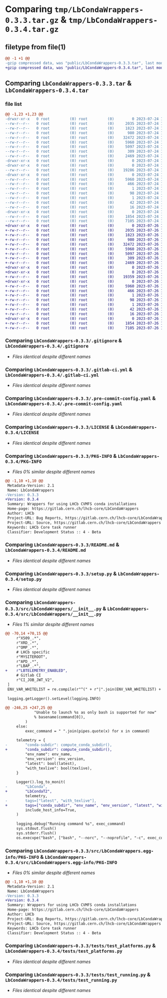# Comparing `tmp/LbCondaWrappers-0.3.3.tar.gz` & `tmp/LbCondaWrappers-0.3.4.tar.gz`

## filetype from file(1)

```diff
@@ -1 +1 @@
-gzip compressed data, was "public/LbCondaWrappers-0.3.3.tar", last modified: Mon Jul 24 11:38:20 2023, max compression
+gzip compressed data, was "public/LbCondaWrappers-0.3.4.tar", last modified: Wed Jul 26 12:48:33 2023, max compression
```

## Comparing `LbCondaWrappers-0.3.3.tar` & `LbCondaWrappers-0.3.4.tar`

### file list

```diff
@@ -1,23 +1,23 @@
-drwxr-xr-x   0 root         (0) root         (0)        0 2023-07-24 11:38:20.000000 LbCondaWrappers-0.3.3/
--rw-r--r--   0 root         (0) root         (0)     2035 2023-07-24 11:38:19.000000 LbCondaWrappers-0.3.3/.gitignore
--rw-r--r--   0 root         (0) root         (0)     1823 2023-07-24 11:38:19.000000 LbCondaWrappers-0.3.3/.gitlab-ci.yml
--rw-r--r--   0 root         (0) root         (0)      980 2023-07-24 11:38:19.000000 LbCondaWrappers-0.3.3/.pre-commit-config.yaml
--rw-r--r--   0 root         (0) root         (0)    32472 2023-07-24 11:38:19.000000 LbCondaWrappers-0.3.3/LICENSE
--rw-r--r--   0 root         (0) root         (0)     5960 2023-07-24 11:38:20.000000 LbCondaWrappers-0.3.3/PKG-INFO
--rw-r--r--   0 root         (0) root         (0)     5097 2023-07-24 11:38:19.000000 LbCondaWrappers-0.3.3/README.md
--rw-r--r--   0 root         (0) root         (0)      309 2023-07-24 11:38:20.000000 LbCondaWrappers-0.3.3/setup.cfg
--rw-r--r--   0 root         (0) root         (0)     2469 2023-07-24 11:38:19.000000 LbCondaWrappers-0.3.3/setup.py
-drwxr-xr-x   0 root         (0) root         (0)        0 2023-07-24 11:38:20.000000 LbCondaWrappers-0.3.3/src/
-drwxr-xr-x   0 root         (0) root         (0)        0 2023-07-24 11:38:20.000000 LbCondaWrappers-0.3.3/src/LbCondaWrappers/
--rw-r--r--   0 root         (0) root         (0)    19286 2023-07-24 11:38:19.000000 LbCondaWrappers-0.3.3/src/LbCondaWrappers/__init__.py
-drwxr-xr-x   0 root         (0) root         (0)        0 2023-07-24 11:38:20.000000 LbCondaWrappers-0.3.3/src/LbCondaWrappers.egg-info/
--rw-r--r--   0 root         (0) root         (0)     5960 2023-07-24 11:38:20.000000 LbCondaWrappers-0.3.3/src/LbCondaWrappers.egg-info/PKG-INFO
--rw-r--r--   0 root         (0) root         (0)      466 2023-07-24 11:38:20.000000 LbCondaWrappers-0.3.3/src/LbCondaWrappers.egg-info/SOURCES.txt
--rw-r--r--   0 root         (0) root         (0)        1 2023-07-24 11:38:20.000000 LbCondaWrappers-0.3.3/src/LbCondaWrappers.egg-info/dependency_links.txt
--rw-r--r--   0 root         (0) root         (0)       98 2023-07-24 11:38:20.000000 LbCondaWrappers-0.3.3/src/LbCondaWrappers.egg-info/entry_points.txt
--rw-r--r--   0 root         (0) root         (0)        1 2023-07-24 11:38:20.000000 LbCondaWrappers-0.3.3/src/LbCondaWrappers.egg-info/not-zip-safe
--rw-r--r--   0 root         (0) root         (0)       42 2023-07-24 11:38:20.000000 LbCondaWrappers-0.3.3/src/LbCondaWrappers.egg-info/requires.txt
--rw-r--r--   0 root         (0) root         (0)       16 2023-07-24 11:38:20.000000 LbCondaWrappers-0.3.3/src/LbCondaWrappers.egg-info/top_level.txt
-drwxr-xr-x   0 root         (0) root         (0)        0 2023-07-24 11:38:20.000000 LbCondaWrappers-0.3.3/tests/
--rw-r--r--   0 root         (0) root         (0)     1854 2023-07-24 11:38:19.000000 LbCondaWrappers-0.3.3/tests/test_platforms.py
--rw-r--r--   0 root         (0) root         (0)     7105 2023-07-24 11:38:19.000000 LbCondaWrappers-0.3.3/tests/test_running.py
+drwxr-xr-x   0 root         (0) root         (0)        0 2023-07-26 12:48:33.000000 LbCondaWrappers-0.3.4/
+-rw-r--r--   0 root         (0) root         (0)     2035 2023-07-26 12:48:32.000000 LbCondaWrappers-0.3.4/.gitignore
+-rw-r--r--   0 root         (0) root         (0)     1823 2023-07-26 12:48:32.000000 LbCondaWrappers-0.3.4/.gitlab-ci.yml
+-rw-r--r--   0 root         (0) root         (0)      980 2023-07-26 12:48:32.000000 LbCondaWrappers-0.3.4/.pre-commit-config.yaml
+-rw-r--r--   0 root         (0) root         (0)    32472 2023-07-26 12:48:32.000000 LbCondaWrappers-0.3.4/LICENSE
+-rw-r--r--   0 root         (0) root         (0)     5960 2023-07-26 12:48:33.000000 LbCondaWrappers-0.3.4/PKG-INFO
+-rw-r--r--   0 root         (0) root         (0)     5097 2023-07-26 12:48:32.000000 LbCondaWrappers-0.3.4/README.md
+-rw-r--r--   0 root         (0) root         (0)      309 2023-07-26 12:48:33.000000 LbCondaWrappers-0.3.4/setup.cfg
+-rw-r--r--   0 root         (0) root         (0)     2469 2023-07-26 12:48:32.000000 LbCondaWrappers-0.3.4/setup.py
+drwxr-xr-x   0 root         (0) root         (0)        0 2023-07-26 12:48:33.000000 LbCondaWrappers-0.3.4/src/
+drwxr-xr-x   0 root         (0) root         (0)        0 2023-07-26 12:48:33.000000 LbCondaWrappers-0.3.4/src/LbCondaWrappers/
+-rw-r--r--   0 root         (0) root         (0)    19359 2023-07-26 12:48:32.000000 LbCondaWrappers-0.3.4/src/LbCondaWrappers/__init__.py
+drwxr-xr-x   0 root         (0) root         (0)        0 2023-07-26 12:48:33.000000 LbCondaWrappers-0.3.4/src/LbCondaWrappers.egg-info/
+-rw-r--r--   0 root         (0) root         (0)     5960 2023-07-26 12:48:33.000000 LbCondaWrappers-0.3.4/src/LbCondaWrappers.egg-info/PKG-INFO
+-rw-r--r--   0 root         (0) root         (0)      466 2023-07-26 12:48:33.000000 LbCondaWrappers-0.3.4/src/LbCondaWrappers.egg-info/SOURCES.txt
+-rw-r--r--   0 root         (0) root         (0)        1 2023-07-26 12:48:33.000000 LbCondaWrappers-0.3.4/src/LbCondaWrappers.egg-info/dependency_links.txt
+-rw-r--r--   0 root         (0) root         (0)       98 2023-07-26 12:48:33.000000 LbCondaWrappers-0.3.4/src/LbCondaWrappers.egg-info/entry_points.txt
+-rw-r--r--   0 root         (0) root         (0)        1 2023-07-26 12:48:33.000000 LbCondaWrappers-0.3.4/src/LbCondaWrappers.egg-info/not-zip-safe
+-rw-r--r--   0 root         (0) root         (0)       42 2023-07-26 12:48:33.000000 LbCondaWrappers-0.3.4/src/LbCondaWrappers.egg-info/requires.txt
+-rw-r--r--   0 root         (0) root         (0)       16 2023-07-26 12:48:33.000000 LbCondaWrappers-0.3.4/src/LbCondaWrappers.egg-info/top_level.txt
+drwxr-xr-x   0 root         (0) root         (0)        0 2023-07-26 12:48:33.000000 LbCondaWrappers-0.3.4/tests/
+-rw-r--r--   0 root         (0) root         (0)     1854 2023-07-26 12:48:32.000000 LbCondaWrappers-0.3.4/tests/test_platforms.py
+-rw-r--r--   0 root         (0) root         (0)     7105 2023-07-26 12:48:32.000000 LbCondaWrappers-0.3.4/tests/test_running.py
```

### Comparing `LbCondaWrappers-0.3.3/.gitignore` & `LbCondaWrappers-0.3.4/.gitignore`

 * *Files identical despite different names*

### Comparing `LbCondaWrappers-0.3.3/.gitlab-ci.yml` & `LbCondaWrappers-0.3.4/.gitlab-ci.yml`

 * *Files identical despite different names*

### Comparing `LbCondaWrappers-0.3.3/.pre-commit-config.yaml` & `LbCondaWrappers-0.3.4/.pre-commit-config.yaml`

 * *Files identical despite different names*

### Comparing `LbCondaWrappers-0.3.3/LICENSE` & `LbCondaWrappers-0.3.4/LICENSE`

 * *Files identical despite different names*

### Comparing `LbCondaWrappers-0.3.3/PKG-INFO` & `LbCondaWrappers-0.3.4/PKG-INFO`

 * *Files 0% similar despite different names*

```diff
@@ -1,10 +1,10 @@
 Metadata-Version: 2.1
 Name: LbCondaWrappers
-Version: 0.3.3
+Version: 0.3.4
 Summary: Wrappers for using LHCb CVMFS conda installations
 Home-page: https://gitlab.cern.ch/lhcb-core/LbCondaWrappers
 Author: LHCb
 Project-URL: Bug Reports, https://gitlab.cern.ch/lhcb-core/LbCondaWrappers/issues
 Project-URL: Source, https://gitlab.cern.ch/lhcb-core/LbCondaWrappers
 Keywords: LHCb Core task runner
 Classifier: Development Status :: 4 - Beta
```

### Comparing `LbCondaWrappers-0.3.3/README.md` & `LbCondaWrappers-0.3.4/README.md`

 * *Files identical despite different names*

### Comparing `LbCondaWrappers-0.3.3/setup.py` & `LbCondaWrappers-0.3.4/setup.py`

 * *Files identical despite different names*

### Comparing `LbCondaWrappers-0.3.3/src/LbCondaWrappers/__init__.py` & `LbCondaWrappers-0.3.4/src/LbCondaWrappers/__init__.py`

 * *Files 1% similar despite different names*

```diff
@@ -70,14 +70,15 @@
     r"X509_.*",
     r"XRD_.*",
     r"OMP_.*",
     # LHCb specific
     r"MYSITEROOT",
     r"APD_.*",
     r"LBAP_.*",
+    r"LBTELEMETRY_ENABLED",
     # Gitlab CI
     r"CI_JOB_JWT_V2",
 ]
 ENV_VAR_WHITELIST = re.compile(r"^(" + r"|".join(ENV_VAR_WHITELIST) + r")$")
 
 logging.getLogger().setLevel(logging.INFO)
 
@@ -246,25 +247,25 @@
             "Unable to launch %s as only bash is supported for now"
             % basename(command[0]),
         )
     else:
         exec_command = " ".join(pipes.quote(x) for x in command)
 
     telemetry = {
-        "conda-subdir": compute_conda_subdir(),
+        "conda_subdir": compute_conda_subdir(),
         "env_name": env_name,
         "env_version": env_version,
         "latest": bool(latest),
         "with_texlive": bool(texlive),
     }
 
     Logger().log_to_monit(
-        "LbConda",
+        "LbCondaT2",
         telemetry,
-        tags=["latest", "with_texlive"],
+        tags=["conda_subdir", "env_name", "env_version", "latest", "with_texlive"],
         include_host_info=True,
     )
 
     logging.debug("Running command %s", exec_command)
     sys.stdout.flush()
     sys.stderr.flush()
     os.execvpe("bash", ["bash", "--norc", "--noprofile", "-c", exec_command], env)
```

### Comparing `LbCondaWrappers-0.3.3/src/LbCondaWrappers.egg-info/PKG-INFO` & `LbCondaWrappers-0.3.4/src/LbCondaWrappers.egg-info/PKG-INFO`

 * *Files 0% similar despite different names*

```diff
@@ -1,10 +1,10 @@
 Metadata-Version: 2.1
 Name: LbCondaWrappers
-Version: 0.3.3
+Version: 0.3.4
 Summary: Wrappers for using LHCb CVMFS conda installations
 Home-page: https://gitlab.cern.ch/lhcb-core/LbCondaWrappers
 Author: LHCb
 Project-URL: Bug Reports, https://gitlab.cern.ch/lhcb-core/LbCondaWrappers/issues
 Project-URL: Source, https://gitlab.cern.ch/lhcb-core/LbCondaWrappers
 Keywords: LHCb Core task runner
 Classifier: Development Status :: 4 - Beta
```

### Comparing `LbCondaWrappers-0.3.3/tests/test_platforms.py` & `LbCondaWrappers-0.3.4/tests/test_platforms.py`

 * *Files identical despite different names*

### Comparing `LbCondaWrappers-0.3.3/tests/test_running.py` & `LbCondaWrappers-0.3.4/tests/test_running.py`

 * *Files identical despite different names*


